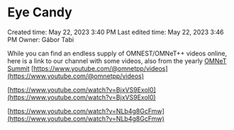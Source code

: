 # Eye Candy

Created time: May 22, 2023 3:40 PM
Last edited time: May 22, 2023 3:46 PM
Owner: Gábor Tabi

While you can find an endless supply of OMNEST/OMNeT++ videos online, here is a link to our channel with some videos, also from the yearly [OMNeT Summit](https://summit.omnetpp.org/2022/index.html)
[https://www.youtube.com/@omnetpp/videos](https://www.youtube.com/@omnetpp/videos)

[https://www.youtube.com/watch?v=BjxVS9ExoI0](https://www.youtube.com/watch?v=BjxVS9ExoI0)

[https://www.youtube.com/watch?v=NLb4g8GcFmw](https://www.youtube.com/watch?v=NLb4g8GcFmw)